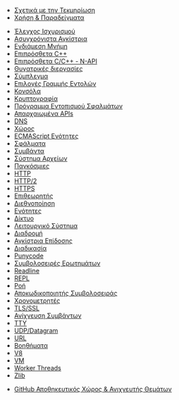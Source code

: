 <!--
  NB(chrisdickinson): if you move this file, be sure to update
  tools/doc/html.js to point at the new location.
-->

<!--introduced_in=v0.10.0-->

* [Σχετικά με την Τεκμηρίωση](documentation.html)
* [Χρήση & Παραδείγματα](synopsis.html)

<div class="line"></div>

* [Έλεγχος Ισχυρισμού](assert.html)
* [Ασυγχρόνιστα Αγκίστρια](async_hooks.html)
* [Ενδιάμεση Μνήμη](buffer.html)
* [Επιπρόσθετα C++](addons.html)
* [Επιπρόσθετα C/C++ - N-API](n-api.html)
* [Θυγατρικές διεργασίες](child_process.html)
* [Σύμπλεγμα](cluster.html)
* [Επιλογές Γραμμής Εντολών](cli.html)
* [Κονσόλα](console.html)
* [Κρυπτογραφία](crypto.html)
* [Πρόγραμμα Εντοπισμού Σφαλμάτων](debugger.html)
* [Απαρχαιωμένα APIs](deprecations.html)
* [DNS](dns.html)
* [Χώρος](domain.html)
* [ECMAScript Ενότητες](esm.html)
* [Σφάλματα](errors.html)
* [Συμβάντα](events.html)
* [Σύστημα Αρχείων](fs.html)
* [Παγκόσμιες](globals.html)
* [HTTP](http.html)
* [HTTP/2](http2.html)
* [HTTPS](https.html)
* [Επιθεωρητής](inspector.html)
* [Διεθνοποίηση](intl.html)
* [Ενότητες](modules.html)
* [Δίκτυο](net.html)
* [Λειτουργικό Σύστημα](os.html)
* [Διαδρομή](path.html)
* [Αγκίστρια Επίδοσης](perf_hooks.html)
* [Διαδικασία](process.html)
* [Punycode](punycode.html)
* [Συμβολοσειρές Ερωτημάτων](querystring.html)
* [Readline](readline.html)
* [REPL](repl.html)
* [Ροή](stream.html)
* [Αποκωδικοποιητής Συμβολοσειράς](string_decoder.html)
* [Χρονομετρητές](timers.html)
* [TLS/SSL](tls.html)
* [Ανίχνευση Συμβάντων](tracing.html)
* [TTY](tty.html)
* [UDP/Datagram](dgram.html)
* [URL](url.html)
* [Βοηθήματα](util.html)
* [V8](v8.html)
* [VM](vm.html)
* [Worker Threads](worker_threads.html)
* [Zlib](zlib.html)

<div class="line"></div>

* [GitHub Αποθηκευτικός Χώρος & Ανιχνευτής Θεμάτων](https://github.com/nodejs/node)